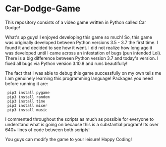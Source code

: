 # Car-Dodge-Game
This repository consists of a video game written in Python called Car Dodge! 

What's up guys! I enjoyed developing this game so much! So, this game was originally developed 
between Python versions 3.5 - 3.7 the first time. I found it and decided to see how it went.
I did not realize how long ago it was developed until I came across an infestation of bugs (pun intended Lol).
There is a big difference between Python version 3.7 and today's version. I fixed all bugs via 
Python version 3.10.8 and runs beautifully! 

The fact that I was able to debug this game successfully on my own tells me I am genuinely learning
this programming language! Packages you need before running it are:

     pip3 install pygame
     pip3 install random
     pip3 install time
     pip3 install mixer
     pip3 install music
     
I commented throughout the scripts as much as possible for everyone to understand what is going on because 
this is a substantial program! Its over 640+ lines of code between both scripts! 

You guys can modify the game to your leisure! Happy Coding! 
     
